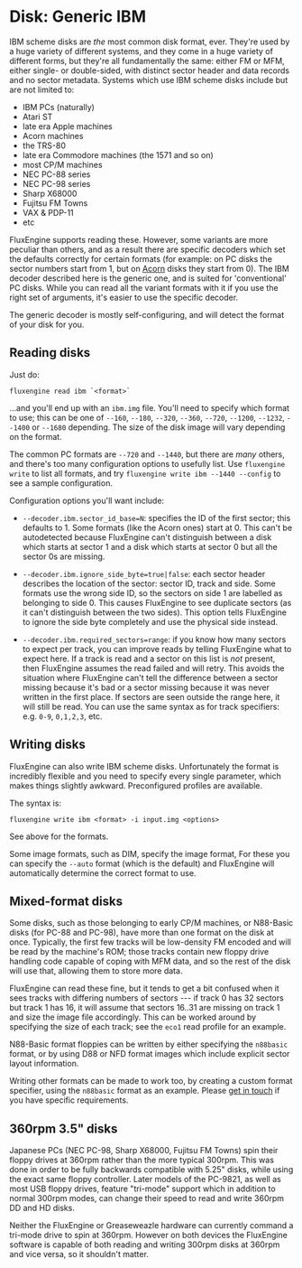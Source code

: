 Disk: Generic IBM
=================

IBM scheme disks are _the_ most common disk format, ever. They're used by a
huge variety of different systems, and they come in a huge variety of different
forms, but they're all fundamentally the same: either FM or MFM, either single-
or double-sided, with distinct sector header and data records and no sector
metadata. Systems which use IBM scheme disks include but are not limited to:

  - IBM PCs (naturally)
  - Atari ST
  - late era Apple machines
  - Acorn machines
  - the TRS-80
  - late era Commodore machines (the 1571 and so on)
  - most CP/M machines
  - NEC PC-88 series
  - NEC PC-98 series
  - Sharp X68000
  - Fujitsu FM Towns
  - VAX & PDP-11
  - etc

FluxEngine supports reading these. However, some variants are more peculiar
than others, and as a result there are specific decoders which set the defaults
correctly for certain formats (for example: on PC disks the sector numbers
start from 1, but on [Acorn](disk-acorndfs.md) disks they start from 0). The
IBM decoder described here is the generic one, and is suited for 'conventional'
PC disks. While you can read all the variant formats with it if you use the
right set of arguments, it's easier to use the specific decoder.

The generic decoder is mostly self-configuring, and will detect the format of
your disk for you.


Reading disks
-------------

Just do:

    fluxengine read ibm `<format>`

...and you'll end up with an `ibm.img` file. You'll need to specify which
format to use; this can be one of `--160`, `--180`, `--320`, `--360`, `--720`,
`--1200`, `--1232`, `--1400` or `--1680` depending. The size of the disk image
will vary depending on the format.

The common PC formats are `--720` and `--1440`, but there are _many_ others,
and there's too many configuration options to usefully list. Use `fluxengine
write` to list all formats, and try `fluxengine write ibm --1440 --config` to see
a sample configuration.

Configuration options you'll want include:

  - `--decoder.ibm.sector_id_base=N`: specifies the ID of the first sector;
	this defaults to 1. Some formats (like the Acorn ones) start at 0. This
	can't be autodetected because FluxEngine can't distinguish between a disk
	which starts at sector 1 and a disk which starts at sector 0 but all the
	sector 0s are missing.

  - `--decoder.ibm.ignore_side_byte=true|false`: each sector header describes
	the location of the sector: sector ID, track and side. Some formats use the
	wrong side ID, so the sectors on side 1 are labelled as belonging to side
	0. This causes FluxEngine to see duplicate sectors (as it can't distinguish
	between the two sides). This option tells FluxEngine to ignore the side
	byte completely and use the physical side instead.

  - `--decoder.ibm.required_sectors=range`: if you know how many sectors to
	expect per track, you can improve reads by telling FluxEngine what to
	expect here. If a track is read and a sector on this list is _not_ present,
	then FluxEngine assumes the read failed and will retry. This avoids the
	situation where FluxEngine can't tell the difference between a sector
	missing because it's bad or a sector missing because it was never written
	in the first place. If sectors are seen outside the range here, it will
	still be read. You can use the same syntax as for track specifiers: e.g.
	`0-9`, `0,1,2,3`, etc.


Writing disks
-------------

FluxEngine can also write IBM scheme disks. Unfortunately the format is
incredibly flexible and you need to specify every single parameter, which
makes things slightly awkward. Preconfigured profiles are available.

The syntax is:

    fluxengine write ibm <format> -i input.img <options>

See above for the formats.

Some image formats, such as DIM, specify the image format, For these you can
specify the `--auto` format (which is the default) and FluxEngine will
automatically determine the correct format to use.

Mixed-format disks
------------------

Some disks, such as those belonging to early CP/M machines, or N88-Basic disks
(for PC-88 and PC-98), have more than one format on the disk at once. Typically,
the first few tracks will be low-density FM encoded and will be read by the
machine's ROM; those tracks contain new floppy drive handling code capable of
coping with MFM data, and so the rest of the disk will use that, allowing them
to store more data.

FluxEngine can read these fine, but it tends to get a bit confused when it sees
tracks with differing numbers of sectors --- if track 0 has 32 sectors but
track 1 has 16, it will assume that sectors 16..31 are missing on track 1 and
size the image file accordingly. This can be worked around by specifying the
size of each track; see the `eco1` read profile for an example.

N88-Basic format floppies can be written by either specifying the `n88basic`
format, or by using D88 or NFD format images which include explicit sector
layout information.

Writing other formats can be made to work too, by creating a custom format
specifier, using the `n88basic` format as an example.
Please [get in touch](https://github.com/davidgiven/fluxengine/issues/new) if
you have specific requirements.

360rpm 3.5" disks
-----------------

Japanese PCs (NEC PC-98, Sharp X68000, Fujitsu FM Towns) spin their floppy
drives at 360rpm rather than the more typical 300rpm. This was done in order
to be fully backwards compatible with 5.25" disks, while using the exact
same floppy controller. Later models of the PC-9821, as well as most USB floppy
drives, feature "tri-mode" support which in addition to normal 300rpm modes,
can change their speed to read and write 360rpm DD and HD disks.

Neither the FluxEngine or Greaseweazle hardware can currently command a
tri-mode drive to spin at 360rpm. However on both devices the FluxEngine
software is capable of both reading and writing 300rpm disks at 360rpm and vice
versa, so it shouldn't matter.


